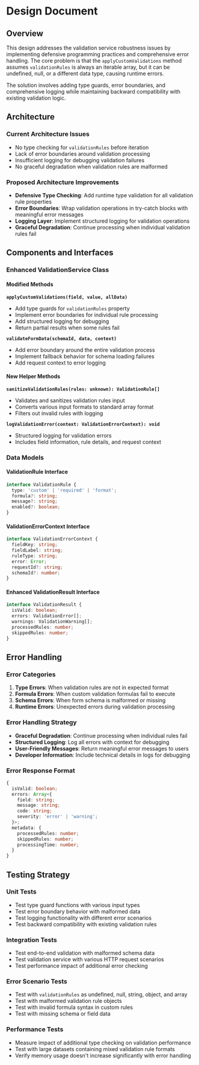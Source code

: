 # Design Document

## Overview

This design addresses the validation service robustness issues by implementing defensive programming practices and comprehensive error handling. The core problem is that the `applyCustomValidations` method assumes `validationRules` is always an iterable array, but it can be undefined, null, or a different data type, causing runtime errors.

The solution involves adding type guards, error boundaries, and comprehensive logging while maintaining backward compatibility with existing validation logic.

## Architecture

### Current Architecture Issues
- No type checking for `validationRules` before iteration
- Lack of error boundaries around validation processing
- Insufficient logging for debugging validation failures
- No graceful degradation when validation rules are malformed

### Proposed Architecture Improvements
- **Defensive Type Checking**: Add runtime type validation for all validation rule properties
- **Error Boundaries**: Wrap validation operations in try-catch blocks with meaningful error messages
- **Logging Layer**: Implement structured logging for validation operations
- **Graceful Degradation**: Continue processing when individual validation rules fail

## Components and Interfaces

### Enhanced ValidationService Class

#### Modified Methods

**`applyCustomValidations(field, value, allData)`**
- Add type guards for `validationRules` property
- Implement error boundaries for individual rule processing
- Add structured logging for debugging
- Return partial results when some rules fail

**`validateFormData(schemaId, data, context)`**
- Add error boundary around the entire validation process
- Implement fallback behavior for schema loading failures
- Add request context to error logging

#### New Helper Methods

**`sanitizeValidationRules(rules: unknown): ValidationRule[]`**
- Validates and sanitizes validation rules input
- Converts various input formats to standard array format
- Filters out invalid rules with logging

**`logValidationError(context: ValidationErrorContext): void`**
- Structured logging for validation errors
- Includes field information, rule details, and request context

### Data Models

#### ValidationRule Interface
```typescript
interface ValidationRule {
  type: 'custom' | 'required' | 'format';
  formula?: string;
  message?: string;
  enabled?: boolean;
}
```

#### ValidationErrorContext Interface
```typescript
interface ValidationErrorContext {
  fieldKey: string;
  fieldLabel: string;
  ruleType: string;
  error: Error;
  requestId?: string;
  schemaId?: number;
}
```

#### Enhanced ValidationResult Interface
```typescript
interface ValidationResult {
  isValid: boolean;
  errors: ValidationError[];
  warnings: ValidationWarning[];
  processedRules: number;
  skippedRules: number;
}
```

## Error Handling

### Error Categories
1. **Type Errors**: When validation rules are not in expected format
2. **Formula Errors**: When custom validation formulas fail to execute
3. **Schema Errors**: When form schema is malformed or missing
4. **Runtime Errors**: Unexpected errors during validation processing

### Error Handling Strategy
- **Graceful Degradation**: Continue processing when individual rules fail
- **Structured Logging**: Log all errors with context for debugging
- **User-Friendly Messages**: Return meaningful error messages to users
- **Developer Information**: Include technical details in logs for debugging

### Error Response Format
```typescript
{
  isValid: boolean;
  errors: Array<{
    field: string;
    message: string;
    code: string;
    severity: 'error' | 'warning';
  }>;
  metadata: {
    processedRules: number;
    skippedRules: number;
    processingTime: number;
  }
}
```

## Testing Strategy

### Unit Tests
- Test type guard functions with various input types
- Test error boundary behavior with malformed data
- Test logging functionality with different error scenarios
- Test backward compatibility with existing validation rules

### Integration Tests
- Test end-to-end validation with malformed schema data
- Test validation service with various HTTP request scenarios
- Test performance impact of additional error checking

### Error Scenario Tests
- Test with `validationRules` as undefined, null, string, object, and array
- Test with malformed validation rule objects
- Test with invalid formula syntax in custom rules
- Test with missing schema or field data

### Performance Tests
- Measure impact of additional type checking on validation performance
- Test with large datasets containing mixed validation rule formats
- Verify memory usage doesn't increase significantly with error handling